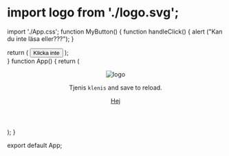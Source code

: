 # import logo from './logo.svg';
import './App.css';
function MyButton() {
  function handleClick() {
    alert ("Kan du inte läsa eller???");
  }

  return (
    <button onClick={handleClick}>Klicka inte</button>
  );   
}
function App() {
  return (
   <div className="App">
      <header className="App-header">
        <img src={logo} className="App-logo" alt="logo" />
        <p>
          Tjenis <code>klenis</code> and save to reload.
        </p>
        <a
          className="App-link"
          href="https://reactjs.org"
          target="_blank"
          rel="noopener noreferrer"
        >
          Hej
        </a>
        <MyButton></MyButton>
      </header>
    </div>
  );
}

export default App;
